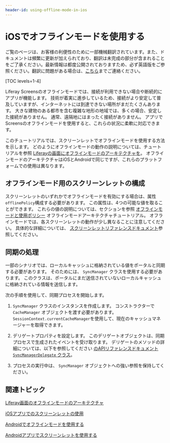 ```yaml
---
header-id: using-offline-mode-in-ios
---
```


# iOSでオフラインモードを使用する

<p class="alert alert-info"><span class="wysiwyg-color-blue120">ご覧のページは、お客様の利便性のために一部機械翻訳されています。また、ドキュメントは頻繁に更新が加えられており、翻訳は未完成の部分が含まれることをご了承ください。最新情報は都度公開されておりますため、必ず英語版をご参照ください。翻訳に問題がある場合は、<a href="mailto:support-content-jp@liferay.com">こちら</a>までご連絡ください。</span></p>

[TOC levels=1-4]

Liferay Screensのオフラインモードでは、接続が利用できない場合や断続的にアプリが機能します。 技術が着実に進歩しているため、接続がより安定して普及していますが、インターネットには到達できない場所がまだたくさんあります。 大きな建物のある都市を含む複雑な地形の地域では、多くの場合、安定した接続がありません。 通常、遠隔地にはまったく接続がありません。 アプリでScreensのオフラインモードを使用すると、これらの状況に柔軟に対応できます。

このチュートリアルでは、スクリーンレットでオフラインモードを使用する方法を示します。 どのようにオフラインモードの動作の説明については、チュートリアルを参照 [Liferayの画面にオフラインモードのアーキテクチャを](/docs/7-1/tutorials/-/knowledge_base/t/architecture-of-offline-mode-in-liferay-screens)。 オフラインモードのアーキテクチャはiOSとAndroidで同じですが、これらのプラットフォームでの使用は異なります。

## オフラインモード用のスクリーンレットの構成

スクリーンレットのいずれかでオフラインモードを有効にする場合は、属性 `offlinePolicy`構成する必要があります。 この属性は、4つの可能な値を取ることができます。 これらの値の説明については、セクションを参照 [オフラインモードと使用ポリシー](/docs/7-1/tutorials/-/knowledge_base/t/architecture-of-offline-mode-in-liferay-screens#using-policies-with-offline-mode) オフラインモードアーキテクチャチュートリアル。 オフラインモードでは、各スクリーンレットの動作が少し異なることに注意してください。 具体的な詳細については、 [スクリーンレットリファレンスドキュメント](/docs/7-1/reference/-/knowledge_base/r/screenlets-in-liferay-screens-for-ios)参照してください。

## 同期の処理

一部のシナリオでは、ローカルキャッシュに格納されている値をポータルと同期する必要があります。 そのためには、 `SyncManager` クラスを使用する必要があります。 このクラスは、ポータルにまだ送信されていないローカルキャッシュに格納されている情報を送信します。

次の手順を使用して、同期プロセスを開始します。

1.  `SyncManager` クラスのインスタンスを作成します。 コンストラクターで `CacheManager` オブジェクトを渡す必要があります。 `SessionContext.currentCacheManager`を使用して、現在のキャッシュマネージャーを取得できます。

2.  デリゲートプロパティを設定します。 このデリゲートオブジェクトは、同期プロセスで生成されたイベントを受け取ります。 デリゲートのメソッドの詳細については、以下を参照してください [のAPIリファレンスドキュメント `SyncManagerDelegate` クラス](/docs/7-1/reference/-/knowledge_base/r/syncmanagerdelegate)。

3.  プロセスの実行中は、 `SyncManager` オブジェクトへの強い参照を保持してください。

## 関連トピック

[Liferay画面のオフラインモードのアーキテクチャ](/docs/7-1/tutorials/-/knowledge_base/t/architecture-of-offline-mode-in-liferay-screens)

[iOSアプリでのスクリーンレットの使用](/docs/7-1/tutorials/-/knowledge_base/t/using-screenlets-in-ios-apps)

[Androidでオフラインモードを使用する](/docs/7-1/tutorials/-/knowledge_base/t/using-offline-mode-in-android)

[Androidアプリでスクリーンレットを使用する](/docs/7-1/tutorials/-/knowledge_base/t/using-screenlets-in-android-apps)
